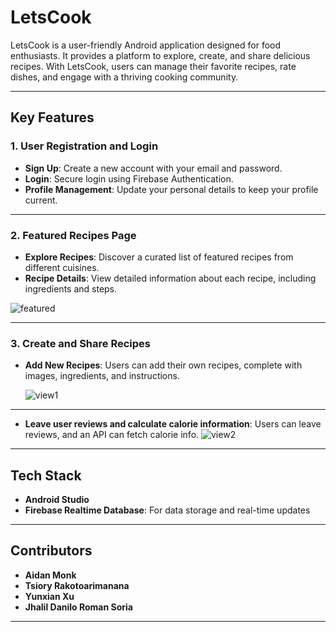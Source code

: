 # **LetsCook**  

LetsCook is a user-friendly Android application designed for food enthusiasts. It provides a platform to explore, create, and share delicious recipes. With LetsCook, users can manage their favorite recipes, rate dishes, and engage with a thriving cooking community.

---

## **Key Features**  

### 1. **User Registration and Login**  
- **Sign Up**: Create a new account with your email and password.  
- **Login**: Secure login using Firebase Authentication.  
- **Profile Management**: Update your personal details to keep your profile current.  

---

### 2. **Featured Recipes Page**  
- **Explore Recipes**: Discover a curated list of featured recipes from different cuisines.  
- **Recipe Details**: View detailed information about each recipe, including ingredients and steps.

![featured](https://github.com/user-attachments/assets/e28cf311-8758-4db5-86f5-0a1972e076c3)

---

### 3. **Create and Share Recipes**  
- **Add New Recipes**: Users can add their own recipes, complete with images, ingredients, and instructions.
   
  ![view1](https://github.com/user-attachments/assets/e3215f0e-2d7e-4681-b16f-b17fad57062a)
  
---

- **Leave user reviews and calculate calorie information**: Users can leave reviews, and an API can fetch calorie info.
  ![view2](https://github.com/user-attachments/assets/69a960b6-6b13-4722-a0f1-640be94d0a0f)

---

## **Tech Stack**  
- **Android Studio**  
- **Firebase Realtime Database**: For data storage and real-time updates  

---

## **Contributors**  
- **Aidan Monk**  
- **Tsiory Rakotoarimanana**  
- **Yunxian Xu**  
- **Jhalil Danilo Roman Soria**  

---

